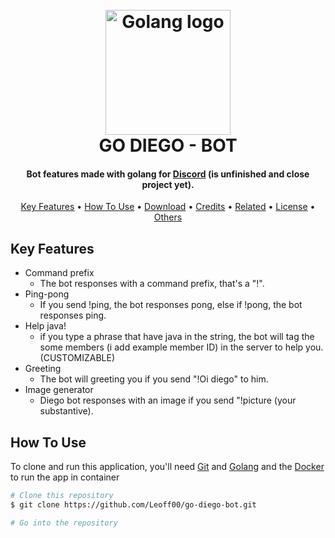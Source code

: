 
<h1 align="center">
  <br>
  <img src="./.github/img/golang_logo.png" alt="Golang logo" width="200">
  <br>
  GO DIEGO - BOT
  <br>
</h1>

<h4 align="center">Bot features made with golang for <a href="https://www.discord.com" target="_blank">Discord</a> (is unfinished and close project yet).</h4>

<p align="center">
  <a href="#key-features">Key Features</a> •
  <a href="#how-to-use">How To Use</a> •
  <a href="#download">Download</a> •
  <a href="#credits">Credits</a> •
  <a href="#related">Related</a> •
  <a href="#license">License</a> •
  <a href="#others">Others</a>
</p>

## Key Features

* Command prefix
  - The bot responses with a command prefix, that's a "!".
* Ping-pong
  - If you send !ping, the bot responses pong, else if !pong, the bot responses ping.
* Help java!
  - if you type a phrase that have java in the string, the bot will tag the some members (i add example member ID) in the server to help you. (CUSTOMIZABLE)
* Greeting
  - The bot will greeting you if you send "!Oi diego" to him.
* Image generator
  - Diego bot responses with an image if you send "!picture (your substantive).

## How To Use

To clone and run this application, you'll need [Git](https://git-scm.com) and [Golang](https://go.dev/learn/) and the [Docker](https://www.docker.com/) to run the app in container 
```bash
# Clone this repository
$ git clone https://github.com/Leoff00/go-diego-bot.git

# Go into the repository